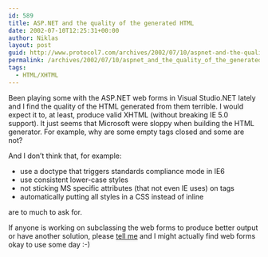 ```yaml
---
id: 589
title: ASP.NET and the quality of the generated HTML
date: 2002-07-10T12:25:31+00:00
author: Niklas
layout: post
guid: http://www.protocol7.com/archives/2002/07/10/aspnet-and-the-quality-of-the-generated-html/
permalink: /archives/2002/07/10/aspnet_and_the_quality_of_the_generated_html/
tags:
  - HTML/XHTML
---
```

<div class='microid-1fd2f8cc9c27b5a1e5e31d609beaf1bd2a5c58f3'>
  <p>
    Been playing some with the ASP.NET web forms in Visual Studio.NET lately and I find the quality of the HTML generated from them terrible. I would expect it to, at least, produce valid XHTML (without breaking IE 5.0 support). It just seems that Microsoft were sloppy when building the HTML generator. For example, why are some empty tags closed and some are not?
  </p>
  
  <p>
    And I don&#8217;t think that, for example:
  </p>
  
  <ul>
    <li>
      use a doctype that triggers standards compliance mode in IE6
    </li>
    <li>
      use consistent lower-case styles
    </li>
    <li>
      not sticking MS specific attributes (that not even IE uses) on tags
    </li>
    <li>
      automatically putting all styles in a CSS instead of inline
    </li>
  </ul>
  
  <p>
    are to much to ask for.
  </p>
  
  <p>
    If anyone is working on subclassing the web forms to produce better output or have another solution, please <a href="mailto:niklas@protocol7.com">tell me</a> and I might actually find web forms okay to use some day :-)
  </p>
</div>